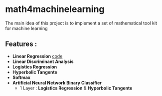 # math4machinelearning
The main idea of this project is to implement a set of mathematical tool kit for machine learning

## Features :

  - __Linear Regression__  [code](https://github.com/somkietacode/math4machinelearning/blob/main/linearregression/linearregression.py)
  - __Linear Discriminant Analysis__
  - __Logistics Regression__
  - __Hyperbolic Tangente__
  - __Softmax__
  - __Artificial Neural Network Binary Classifier__
    + 1 Layer : __Logistics Regression__ & __Hyperbolic Tangente__
